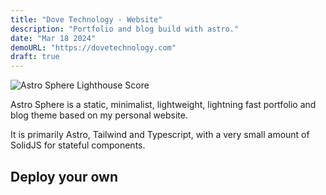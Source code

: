 ```yaml
---
title: "Dove Technology - Website"
description: "Portfolio and blog build with astro."
date: "Mar 18 2024"
demoURL: "https://dovetechnology.com"
draft: true
---
```


![Astro Sphere Lighthouse Score](/astro-sphere.jpg)

Astro Sphere is a static, minimalist, lightweight, lightning fast portfolio and blog theme based on my personal website.

It is primarily Astro, Tailwind and Typescript, with a very small amount of SolidJS for stateful components.

## Deploy your own